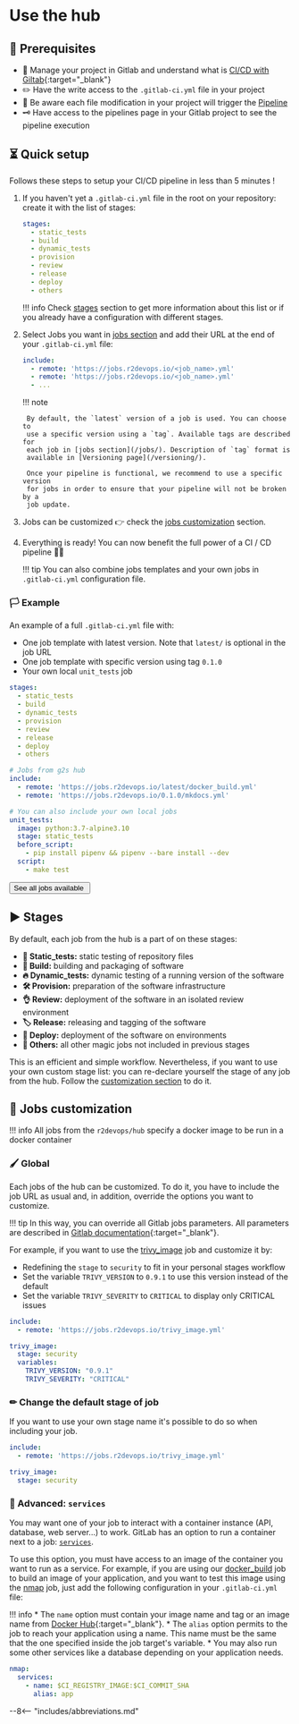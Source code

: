 # Use the hub

## 📝 Prerequisites

- 🦊  Manage your project in Gitlab and understand what is [CI/CD with Giltab](https://docs.gitlab.com/ee/ci/){:target="_blank"}
- ✏️   Have the write access to the `.gitlab-ci.yml` file in your project
- 🔫  Be aware each file modification in your project will trigger the [Pipeline](/r2bulary/#pipeline)
- 🗝  Have access to the pipelines page in your Gitlab project to see the pipeline execution

## ⏳ Quick setup

Follows these steps to setup your CI/CD pipeline in less than 5 minutes !

1. If you haven't yet a `.gitlab-ci.yml` file in the root on your repository:
   create it with the list of stages:

    ```yaml
    stages:
      - static_tests
      - build
      - dynamic_tests
      - provision
      - review
      - release
      - deploy
      - others
    ```

    !!! info
        Check [stages](#stages) section to get more information about this list
        or if you already have a configuration with different stages.

2. Select Jobs you want in [jobs section](/jobs/) and add their URL at the end
   of your `.gitlab-ci.yml` file:

    ```yaml
    include:
      - remote: 'https://jobs.r2devops.io/<job_name>.yml'
      - remote: 'https://jobs.r2devops.io/<job_name>.yml'
      - ...
    ```

    !!! note

        By default, the `latest` version of a job is used. You can choose to
        use a specific version using a `tag`. Available tags are described for
        each job in [jobs section](/jobs/). Description of `tag` format is
        available in [Versioning page](/versioning/).

        Once your pipeline is functional, we recommend to use a specific version
        for jobs in order to ensure that your pipeline will not be broken by a
        job update.

3. Jobs can be customized 👉 check the [jobs
   customization](#jobs-customization) section.

4. Everything is ready! You can now benefit the full power of a CI / CD
   pipeline 🎉🚀

    !!! tip
        You can also combine jobs templates and your own jobs in
        `.gitlab-ci.yml` configuration file.

### 🏳󠁵󠁳󠁴󠁸󠁿 Example

An example of a full `.gitlab-ci.yml` file with:

* One job template with latest version. Note that `latest/` is optional in the
  job URL
* One job template with specific version using tag `0.1.0`
* Your own local `unit_tests` job

``` yaml
stages:
  - static_tests
  - build
  - dynamic_tests
  - provision
  - review
  - release
  - deploy
  - others

# Jobs from g2s hub
include:
  - remote: 'https://jobs.r2devops.io/latest/docker_build.yml'
  - remote: 'https://jobs.r2devops.io/0.1.0/mkdocs.yml'

# You can also include your own local jobs
unit_tests:
  image: python:3.7-alpine3.10
  stage: static_tests
  before_script:
    - pip install pipenv && pipenv --bare install --dev
  script:
    - make test
```

<a alt="See all jobs" href="/jobs">
    <button class="md-button border-radius-10 md-button-center" >
        See all jobs available <img alt="" class="heart" src="../images/rocket.png">
    </button>
</a>

## ▶ Stages

By default, each job from the hub is a part of on these stages:

* **🔎 Static_tests:** static testing of  repository files
* **🧱 Build:** building and packaging of software
* **🔥 Dynamic_tests:** dynamic testing of a running version of the software
* **🛠 Provision:** preparation of the software infrastructure
* **👌 Review:** deployment of the software in an isolated review environment
* **🏷 Release:** releasing and tagging of the software
* **🚀 Deploy:** deployment of the software on environments
* **🦄 Others:** all other magic jobs not included in previous stages

This is an efficient and simple workflow. Nevertheless, if you want to use your
own custom stage list: you can re-declare yourself the stage of any job from
the hub. Follow the [customization section](#jobs-customization) to do it.

## 🔧 Jobs customization

!!! info
    All jobs from the `r2devops/hub` specify a docker image to be run in a
    docker container

### 🖌 Global

Each jobs of the hub can be customized. To do it, you have to include the job
URL as usual and, in addition, override the options you want to customize.

!!! tip
    In this way, you can override all Gitlab jobs parameters. All parameters
    are described in [Gitlab
    documentation](https://docs.gitlab.com/ee/ci/yaml/){:target="_blank"}.

For example, if you want to use the [trivy_image](/jobs/dynamic_tests/trivy_image/) job and
customize it by:

* Redefining the `stage` to `security` to fit in your personal stages workflow
* Set the variable `TRIVY_VERSION` to `0.9.1` to use this version instead of
  the default
* Set the variable `TRIVY_SEVERITY` to `CRITICAL` to display only CRITICAL
  issues

```yaml
include:
  - remote: 'https://jobs.r2devops.io/trivy_image.yml'

trivy_image:
  stage: security
  variables:
    TRIVY_VERSION: "0.9.1"
    TRIVY_SEVERITY: "CRITICAL"
```

### ✏ Change the default stage of job

If you want to use your own stage name it's possible to do so when including
your job.

```yaml
include:
  - remote: 'https://jobs.r2devops.io/trivy_image.yml'

trivy_image:
  stage: security
```


### 🐳 Advanced: `services`

You may want one of your job to interact with a container instance (API,
database, web server...) to work. GitLab has an option to run a container next
to a job: [`services`](https://docs.gitlab.com/ee/ci/yaml/#services).

To use this option, you must have access to an image of the container you want
to run as a service. For example, if you are using our
[docker_build](https://r2devops.io/jobs/build/docker_build/) job to build an
image of your application, and you want to test this image using the
[nmap](/jobs/dynamic_tests/nmap/) job, just add the following configuration in
your `.gitlab-ci.yml` file:

!!! info
    * The `name` option must contain your image name and tag or an image name from [Docker Hub](https://hub.docker.com){:target="_blank"}.
    * The `alias` option permits to the job to reach your application using a name. This name
    must be the same that the one specified inside the job target's variable.
    * You may also run some other services like a database depending on your application needs.

```yaml
nmap:
  services:
    - name: $CI_REGISTRY_IMAGE:$CI_COMMIT_SHA
      alias: app
```

--8<-- "includes/abbreviations.md"
